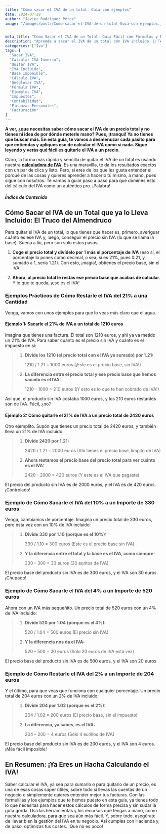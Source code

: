```yaml
---
title: "Cómo sacar el IVA de un total: Guía con ejemplos"
date: 2024-07-28
author: "Javier Rodríguez Pérez"
image: "/images/posts/Como-sacar-el-IVA-de-un-total-Guia-con-ejemplos.jpg"


meta_title: "Cómo Sacar el IVA de un Total: Guía Fácil con Fórmulas y Ejemplos"
description: "Aprende a sacar el IVA de un total con IVA incluido. 🔢 Te explicamos la fórmula paso a paso y con ejemplos prácticos (21%, 10%, 4%). ✅ ¡Calcula la base imponible! "
categories: ["Iva"]
tags: [
  "Sacar IVA",
  "Calcular IVA Inverso",
  "Quitar IVA",
  "IVA Incluido",
  "Base Imponible",
  "Cálculo IVA",
  "Desglosar IVA",
  "Fórmula IVA",
  "Ejemplos IVA",
  "Impuestos",
  "Contabilidad",
  "Finanzas Personales",
  "Facturación"
]
---
```


**A ver, ¿que necesitas saber cómo sacar el IVA de un precio total y no tienes ni idea de por dónde meterle mano? Pues, ¡tranqui! Ya no tienes que buscar más. En esta guía, te vamos a desmenuzar cada pasito para que entiendas y apliques eso de calcular el IVA como si nada. Sigue leyendo y verás qué fácil es quitarle el IVA a un precio.**

Claro, la forma más rápida y sencilla de quitar el IVA de un total es usando nuestra **[calculadora de IVA](https://calculadora-de-iva.es/)**. Es una maravilla, te da los resultados exactos con un par de clics y listo. Pero, si eres de los que les gusta entender el porqué de las cosas y quieres aprender a hacerlo tú mismo, a mano, pues sigue con nosotros. Te vamos a guiar paso a paso para que domines esto del cálculo del IVA como un auténtico pro. ¡Palabra!

##### Índice de Contenido

## Cómo Sacar el IVA de un Total que ya lo Lleva Incluido: El Truco del Almendruco

Para quitar el IVA de un total, lo que tienes que hacer es, primero, averiguar cuánto es ese IVA y, luego, conseguir el precio sin IVA (lo que se llama la base). Suena a lío, pero son solo estos pasos:

1.  **Coge el precio total y divídelo por 1 más el porcentaje de IVA** (eso sí, el porcentaje lo pones como decimal, o sea, si es 21%, pues 0.21, y sumado a 1, sería 1.21). Con esto, ¡magia!, obtienes el precio base, sin el IVA.

2.  **Ahora, al precio total le restas ese precio base que acabas de calcular**. Y lo que te queda, ¡ese es el IVA!

### Ejemplos Prácticos de Cómo Restarle el IVA del 21% a una Cantidad

Venga, vamos con unos ejemplos para que lo veas más claro que el agua.

#### Ejemplo 1: Sacarle el 21% de IVA a un total de 1210 euros

Imagina que tienes una factura. El total son 1210 euros, y ahí ya va metido un 21% de IVA. Para saber cuánto es el precio sin IVA y cuánto es el impuesto en sí:

> 1.  **Divide los 1210 (el precio total con el IVA ya sumado) por 1.21:**
> 
>     1210 / 1.21 = 1000 euros (¡Este es el precio base, sin IVA!)
> 
> 2.  **La diferencia entre el precio total y ese precio base que hemos sacado es el IVA:**
> 
>     1210 - 1000 = 210 euros (¡Y esto es lo que te han cobrado de IVA!)

Así que, el producto sin IVA costaba 1000 euros, y los 210 euros restantes son de IVA. Fácil, ¿no?

#### Ejemplo 2: Cómo quitarle el 21% de IVA a un precio total de 2420 euros

Otro ejemplito. Supón que tienes un precio total de 2420 euros, y también lleva un 21% de IVA incluido:

> 1.  **Divide 2420 por 1.21:**
> 
>     2420 / 1.21 = 2000 euros (Ahí tienes el precio base, limpito de IVA)
> 
> 2.  **Ahora restamos el precio base del precio total para ver cuánto es el IVA:**
> 
>     2420 - 2000 = 420 euros (Y este es el IVA que pagaste)

El precio del producto sin IVA es de 2000 euros, y el IVA es de 420 euros. ¡Controlado!

### Ejemplo de Cómo Sacarle el IVA del 10% a un Importe de 330 euros

Venga, cambiamos de porcentaje. Imagina un precio total de 330 euros, pero esta vez con un 10% de IVA incluido:

> 1.  **Divide 330 por 1.10 (porque es el 10%):**
> 
>     330 / 1.10 = 300 euros (Este es el precio base sin IVA)
> 
> 2.  **Y la diferencia entre el total y la base es el IVA, como siempre:**
> 
>     330 – 300 = 30 euros (30 euritos de IVA)

El precio base del producto sin IVA es de 300 euros, y el IVA son 30 euros. ¡Chupado!

### Ejemplo de Cómo Sacarle el IVA del 4% a un Importe de 520 euros

Ahora con un IVA más pequeñito. Un precio total de 520 euros con un 4% de IVA incluido:

> 1.  **Divide 520 por 1.04 (porque es el 4%):**
> 
>     520 / 1.04 = 500 euros (El precio sin IVA)
> 
> 2.  **Y la diferencia nos da el IVA:**
> 
>     520 – 500 = 20 euros (Solo 20 euros de IVA esta vez)

El precio base del producto sin IVA es de 500 euros, y el IVA son 20 euros.

### Ejemplo de Cómo Restarle el IVA del 2% a un Importe de 204 euros

Y el último, para que veas que funciona con cualquier porcentaje. Un precio total de 204 euros con un 2% de IVA incluido:

> 1.  **Divide 204 por 1.02 (porque es el 2%):**
> 
>     204 / 1.02 = 200 euros (El precio base, sin el impuesto)
> 
> 2.  **La diferencia, ya sabes, es el IVA:**
> 
>     204 – 200 = 4 euros (Solo 4 eurillos de IVA)

El precio base del producto sin IVA es de 200 euros, y el IVA son 4 euros. ¡Más fácil imposible!

## En Resumen: ¡Ya Eres un Hacha Calculando el IVA!

Saber calcular el IVA, ya sea para sumarlo o para quitarlo de un precio, es una de esas cosas súper útiles, sobre todo si llevas las cuentas de un negocio o simplemente quieres entender mejor tus facturas. Con las formulillas y los ejemplos que te hemos puesto en esta guía, ya tienes todo lo que necesitas para hacer estos cálculos de forma precisa y sin sudar la gota gorda. Usa las herramientas y los recursos que tengas a mano, como nuestra calculadora, para que sea aún más fácil. Y, sobre todo, asegúrate de llevar bien la gestión del IVA en tu negocio. Así cumples con Hacienda y, de paso, optimizas tus costes. ¡Que no es poco!
